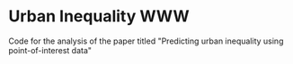 # Urban Inequality WWW

Code for the analysis of the paper titled "Predicting urban inequality using point-of-interest data"
